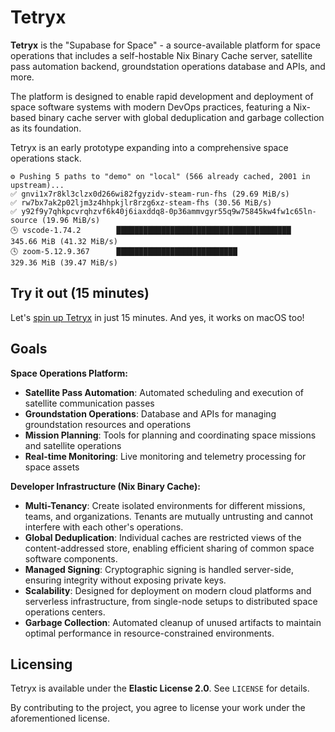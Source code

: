 # Tetryx

**Tetryx** is the "Supabase for Space" - a source-available platform for space operations that includes a self-hostable Nix Binary Cache server, satellite pass automation backend, groundstation operations database and APIs, and more.

The platform is designed to enable rapid development and deployment of space software systems with modern DevOps practices, featuring a Nix-based binary cache server with global deduplication and garbage collection as its foundation.

Tetryx is an early prototype expanding into a comprehensive space operations stack.

```
⚙️ Pushing 5 paths to "demo" on "local" (566 already cached, 2001 in upstream)...
✅ gnvi1x7r8kl3clzx0d266wi82fgyzidv-steam-run-fhs (29.69 MiB/s)
✅ rw7bx7ak2p02ljm3z4hhpkjlr8rzg6xz-steam-fhs (30.56 MiB/s)
✅ y92f9y7qhkpcvrqhzvf6k40j6iaxddq8-0p36ammvgyr55q9w75845kw4fw1c65ln-source (19.96 MiB/s)
🕒 vscode-1.74.2        ███████████████████████████████████████  345.66 MiB (41.32 MiB/s)
🕓 zoom-5.12.9.367      ███████████████████████████              329.36 MiB (39.47 MiB/s)
```

## Try it out (15 minutes)

Let's [spin up Tetryx](https://docs.tetryx.rs/tutorial.html) in just 15 minutes.
And yes, it works on macOS too!

## Goals

**Space Operations Platform:**
- **Satellite Pass Automation**: Automated scheduling and execution of satellite communication passes
- **Groundstation Operations**: Database and APIs for managing groundstation resources and operations
- **Mission Planning**: Tools for planning and coordinating space missions and satellite operations
- **Real-time Monitoring**: Live monitoring and telemetry processing for space assets

**Developer Infrastructure (Nix Binary Cache):**
- **Multi-Tenancy**: Create isolated environments for different missions, teams, and organizations. Tenants are mutually untrusting and cannot interfere with each other's operations.
- **Global Deduplication**: Individual caches are restricted views of the content-addressed store, enabling efficient sharing of common space software components.
- **Managed Signing**: Cryptographic signing is handled server-side, ensuring integrity without exposing private keys.
- **Scalability**: Designed for deployment on modern cloud platforms and serverless infrastructure, from single-node setups to distributed space operations centers.
- **Garbage Collection**: Automated cleanup of unused artifacts to maintain optimal performance in resource-constrained environments.

## Licensing

Tetryx is available under the **Elastic License 2.0**.
See `LICENSE` for details.

By contributing to the project, you agree to license your work under the aforementioned license.
